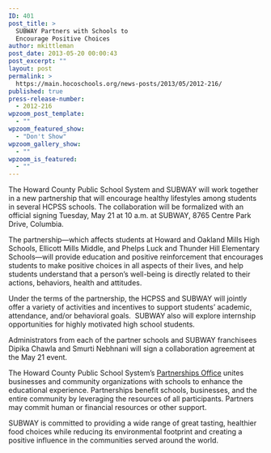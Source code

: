 ```yaml
---
ID: 401
post_title: >
  SUBWAY Partners with Schools to
  Encourage Positive Choices
author: mkittleman
post_date: 2013-05-20 00:00:43
post_excerpt: ""
layout: post
permalink: >
  https://main.hocoschools.org/news-posts/2013/05/2012-216/
published: true
press-release-number:
  - 2012-216
wpzoom_post_template:
  - ""
wpzoom_featured_show:
  - "Don't Show"
wpzoom_gallery_show:
  - ""
wpzoom_is_featured:
  - ""
---
```

The Howard County Public School System and SUBWAY will work together in a new partnership that will encourage healthy lifestyles among students in several HCPSS schools. The collaboration will be formalized with an official signing Tuesday, May 21 at 10 a.m. at SUBWAY, 8765 Centre Park Drive, Columbia.

The partnership—which affects students at Howard and Oakland Mills High Schools, Ellicott Mills Middle, and Phelps Luck and Thunder Hill Elementary Schools—will provide education and positive reinforcement that encourages students to make positive choices in all aspects of their lives, and help students understand that a person’s well-being is directly related to their actions, behaviors, health and attitudes.

Under the terms of the partnership, the HCPSS and SUBWAY will jointly offer a variety of activities and incentives to support students’ academic, attendance, and/or behavioral goals.  SUBWAY also will explore internship opportunities for highly motivated high school students.

Administrators from each of the partner schools and SUBWAY franchisees Dipika Chawla and Smurti Nebhnani will sign a collaboration agreement at the May 21 event.

The Howard County Public School System’s <a href="http://www.hcpss.org/aboutus/partnership">Partnerships Office</a> unites businesses and community organizations with schools to enhance the educational experience. Partnerships benefit schools, businesses, and the entire community by leveraging the resources of all participants. Partners may commit human or financial resources or other support.

SUBWAY is committed to providing a wide range of great tasting, healthier food choices while reducing its environmental footprint and creating a positive influence in the communities served around the world.